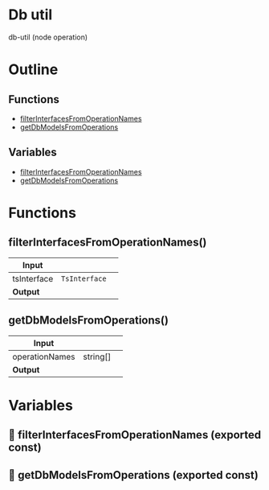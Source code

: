 # Db util

db-util (node operation)



# Outline

## Functions

- [filterInterfacesFromOperationNames](#filterInterfacesFromOperationNames)
- [getDbModelsFromOperations](#getDbModelsFromOperations)

## Variables

- [filterInterfacesFromOperationNames](#filterinterfacesfromoperationnames)
- [getDbModelsFromOperations](#getdbmodelsfromoperations)



# Functions

## filterInterfacesFromOperationNames()

| Input      |    |    |
| ---------- | -- | -- |
| tsInterface | `TsInterface` |  |,| operationNames (optional) | string[] |  |
| **Output** |    |    |



## getDbModelsFromOperations()

| Input      |    |    |
| ---------- | -- | -- |
| operationNames | string[] |  |
| **Output** |    |    |


# Variables

## 📄 filterInterfacesFromOperationNames (exported const)

## 📄 getDbModelsFromOperations (exported const)

